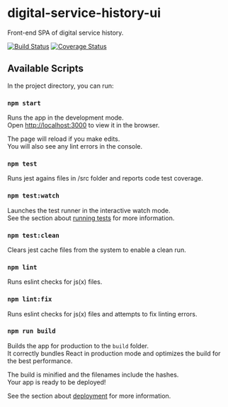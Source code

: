 # digital-service-history-ui

Front-end SPA of digital service history.

[![Build Status](https://travis-ci.org/digitalpeople/digital-service-history-ui.svg?branch=master)](https://travis-ci.org/digitalpeople/digital-service-history-ui)
[![Coverage Status](https://coveralls.io/repos/github/digitalpeople/digital-service-history-ui/badge.svg?branch=master)](https://coveralls.io/github/digitalpeople/digital-service-history-ui?branch=master)

## Available Scripts

In the project directory, you can run:

### `npm start`

Runs the app in the development mode.<br>
Open [http://localhost:3000](http://localhost:3000) to view it in the browser.

The page will reload if you make edits.<br>
You will also see any lint errors in the console.

### `npm test`

Runs jest agains files in /src folder and reports code test coverage.

### `npm test:watch`

Launches the test runner in the interactive watch mode.<br>
See the section about [running tests](https://facebook.github.io/create-react-app/docs/running-tests) for more information.

### `npm test:clean`

Clears jest cache files from the system to enable a clean run.

### `npm lint`

Runs eslint checks for js(x) files.

### `npm lint:fix`

Runs eslint checks for js(x) files and attempts to fix linting errors.

### `npm run build`

Builds the app for production to the `build` folder.<br>
It correctly bundles React in production mode and optimizes the build for the best performance.

The build is minified and the filenames include the hashes.<br>
Your app is ready to be deployed!

See the section about [deployment](https://facebook.github.io/create-react-app/docs/deployment) for more information.
